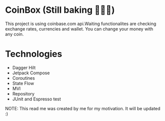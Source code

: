 # CoinBox (Still baking 👨🏽‍🍳)

This project is using coinbase.com api.Waiting functionalites are checking exchange rates, currencies and wallet. You can change your money with any coin.

# Technologies
- Dagger Hilt
- Jetpack Compose
- Coroutines
- State Flow
- MVI
- Repository
- JUnit and Espresso test

NOTE: This read me was created by me for my motivation. It will be updated :)
